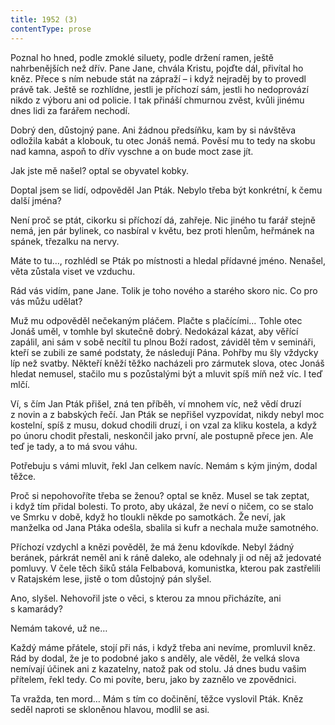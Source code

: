 ```yaml
---
title: 1952 (3)
contentType: prose
---
```


  

Poznal ho hned, podle zmoklé siluety, podle držení ramen, ještě nahrbenějších než dřív. Pane Jane, chvála Kristu, pojďte dál, přivítal ho kněz. Přece s ním nebude stát na zápraží – i když nejraděj by to provedl právě tak. Ještě se rozhlídne, jestli je příchozí sám, jestli ho nedoprovází nikdo z výboru ani od policie. I tak přináší chmurnou zvěst, kvůli jinému dnes lidi za farářem nechodí.

Dobrý den, důstojný pane. Ani žádnou předsíňku, kam by si návštěva odložila kabát a klobouk, tu otec Jonáš nemá. Pověsí mu to tedy na skobu nad kamna, aspoň to dřív vyschne a on bude moct zase jít.

Jak jste mě našel? optal se obyvatel kobky.

Doptal jsem se lidí, odpověděl Jan Pták. Nebylo třeba být konkrétní, k čemu další jména?

Není proč se ptát, cikorku si příchozí dá, zahřeje. Nic jiného tu farář stejně nemá, jen pár bylinek, co nasbíral v květu, bez proti hlenům, heřmánek na spánek, třezalku na nervy.

Máte to tu…, rozhlédl se Pták po místnosti a hledal přídavné jméno. Nenašel, věta zůstala viset ve vzduchu.

Rád vás vidím, pane Jane. Tolik je toho nového a starého skoro nic. Co pro vás můžu udělat?

Muž mu odpověděl nečekaným pláčem. Plačte s plačícími… Tohle otec Jonáš uměl, v tomhle byl skutečně dobrý. Nedokázal kázat, aby věřící zapálil, ani sám v sobě necítil tu plnou Boží radost, záviděl těm v semináři, kteří se zubili ze samé podstaty, že následují Pána. Pohřby mu šly vždycky líp než svatby. Někteří kněží těžko nacházeli pro zármutek slova, otec Jonáš hledat nemusel, stačilo mu s pozůstalými být a mluvit spíš míň než víc. I teď mlčí.

Ví, s čím Jan Pták přišel, zná ten příběh, ví mnohem víc, než vědí druzí z novin a z babských řečí. Jan Pták se nepřišel vyzpovídat, nikdy nebyl moc kostelní, spíš z musu, dokud chodili druzí, i on vzal za kliku kostela, a když po únoru chodit přestali, neskončil jako první, ale postupně přece jen. Ale teď je tady, a to má svou váhu.

Potřebuju s vámi mluvit, řekl Jan celkem navíc. Nemám s kým jiným, dodal těžce.

Proč si nepohovoříte třeba se ženou? optal se kněz. Musel se tak zeptat, i když tím přidal bolesti. To proto, aby ukázal, že neví o ničem, co se stalo ve Smrku v době, když ho tloukli někde po samotkách. Že neví, jak manželka od Jana Ptáka odešla, sbalila si kufr a nechala muže samotného.

Příchozí vzdychl a knězi pověděl, že má ženu kdovíkde. Nebyl žádný beránek, párkrát neměl ani k ráně daleko, ale odehnaly ji od něj až jedovaté pomluvy. V čele těch šiků stála Felbabová, komunistka, kterou pak zastřelili v Ratajském lese, jistě o tom důstojný pán slyšel.

Ano, slyšel. Nehovořil jste o věci, s kterou za mnou přicházíte, ani s kamarády?

Nemám takové, už ne…

Každý máme přátele, stojí při nás, i když třeba ani nevíme, promluvil kněz. Rád by dodal, že je to podobné jako s anděly, ale věděl, že velká slova nemívají účinek ani z kazatelny, natož pak od stolu. Já dnes budu vašim přítelem, řekl tedy. Co mi povíte, beru, jako by zaznělo ve zpovědnici.

Ta vražda, ten mord… Mám s tím co dočinění, těžce vyslovil Pták. Kněz seděl naproti se skloněnou hlavou, modlil se asi.
